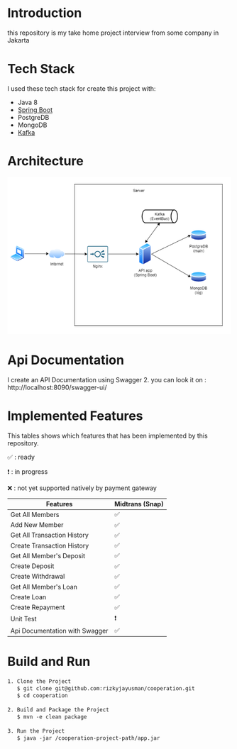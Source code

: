 # Introduction

this repository is my take home project interview from some company in Jakarta

# Tech Stack

I used these tech stack for create this project with:
* Java 8
* [Spring Boot](https://spring.io/projects/spring-boot)
* PostgreDB
* MongoDB
* [Kafka](https://kafka.apache.org/)

# Architecture

<div align='center'>

![Registration Flow - Synchronous Approach](docs/architecture.png)

</div>

# Api Documentation

I create an API Documentation using Swagger 2. you can look it on : http://localhost:8090/swagger-ui/


# Implemented Features

This tables shows which features that has been implemented by this repository.

:white_check_mark: : ready

:heavy_exclamation_mark: : in progress

:x: : not yet supported natively by payment gateway

| Features                        | Midtrans (Snap)                     |
| ------------------------------- | ----------------------------------- |
| Get All Members                 | :white_check_mark:                  |
| Add New Member                  | :white_check_mark:                  |
| Get All Transaction History     | :white_check_mark:                  |
| Create Transaction History      | :white_check_mark:                  |
| Get All Member's Deposit        | :white_check_mark:                  |
| Create Deposit                  | :white_check_mark:                  |
| Create Withdrawal               | :white_check_mark:                  |
| Get All Member's Loan           | :white_check_mark:                  |
| Create Loan                     | :white_check_mark:                  |
| Create Repayment                | :white_check_mark:                  |
| Unit Test                       | :heavy_exclamation_mark:            |
| Api Documentation with Swagger  | :white_check_mark:                  |


# Build and Run

```
1. Clone the Project
   $ git clone git@github.com:rizkyjayusman/cooperation.git
   $ cd cooperation

2. Build and Package the Project
   $ mvn -e clean package

3. Run the Project
   $ java -jar /cooperation-project-path/app.jar
```
